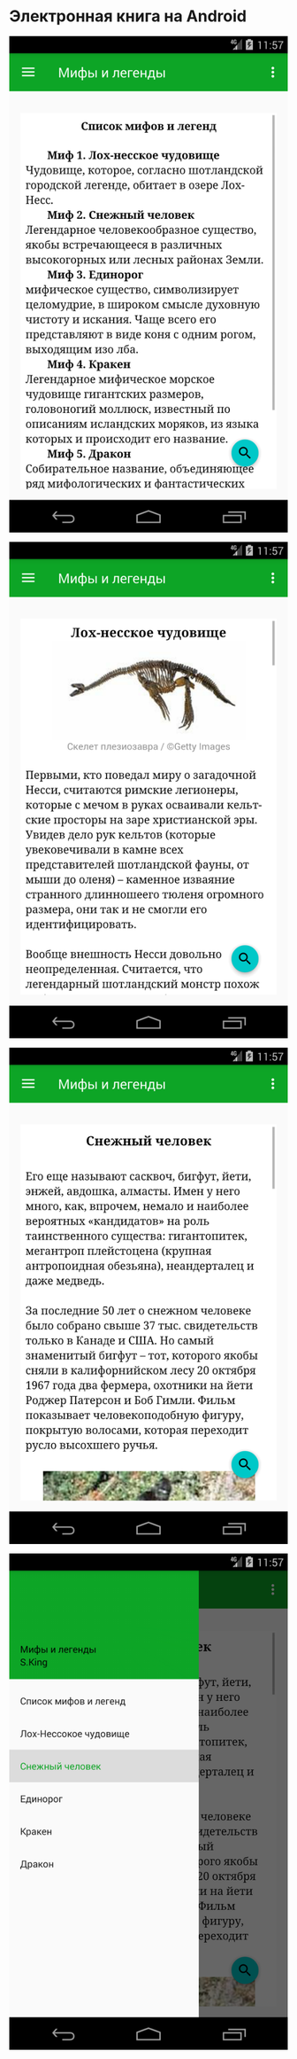 # Электронная книга на Android

![Screenshot](Screenshot_1.png)

![Screenshot](Screenshot_2.png)

![Screenshot](Screenshot_3.png)

![Screenshot](Screenshot_4.png)